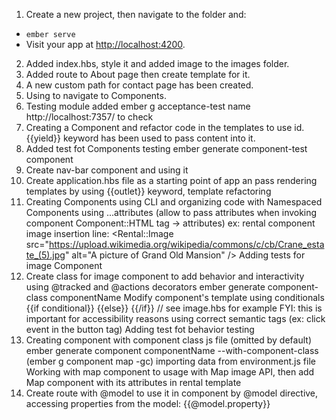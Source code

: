 1. Create a new project, then navigate to the folder and:
* `ember serve`
* Visit your app at [http://localhost:4200](http://localhost:4200).
2. Added index.hbs, style it and added image to the images folder.
3. Added route to About page then create template for it.
4. A new custom path for contact page has been created.
5. Using <LinkTo> to navigate to Components.
6. Testing module added 
    ember g acceptance-test name
    http://localhost:7357/ to check
7. Creating a Component and refactor code in the templates to use id. {{yield}} keyword has been used to pass
    content into it.
8. Added test fot Components testing
    ember generate component-test component
9. Create nav-bar component and using it
10. Create application.hbs file as a starting point of app an pass rendering templates 
    by using {{outlet}} keyword, template refactoring
11. Creating Components using CLI and organizing code with Namespaced Components
    using ...attributes (allow to pass attributes when invoking component Component::HTML tag -> attributes)
        ex: rental component image insertion line:
        <Rental::Image
        src="https://upload.wikimedia.org/wikipedia/commons/c/cb/Crane_estate_(5).jpg"
        alt="A picture of Grand Old Mansion" />
    Adding tests for image Component
12. Create class for image component to add behavior and interactivity using @tracked and @actions decorators
        ember generate component-class componentName
    Modify component's template using conditionals {{if conditional}} {{else}} {{/if}} // see image.hbs for example
    FYI: this is important for accessibility reasons using correct semantic tags (ex: click event in the button tag)
    Adding test fot behavior testing
13. Creating component with component class js file (omitted by default)
        ember generate component componentName --with-component-class (ember g component map -gc)
    importing data from environment.js file 
    Working with map component to usage with Map image API, then add Map component with its attributes in rental template
14. Create route with @model to use it in component by @model directive, accessing properties from the  model:
    {{@model.property}}



 

